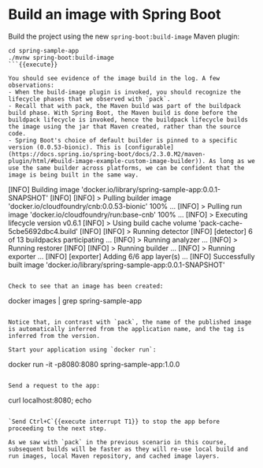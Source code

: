 # Build an image with Spring Boot

Build the project using the new `spring-boot:build-image` Maven plugin:
```
cd spring-sample-app
./mvnw spring-boot:build-image
```{{execute}}

You should see evidence of the image build in the log. A few observations:
- When the build-image plugin is invoked, you should recognize the lifecycle phases that we observed with `pack`. 
- Recall that with pack, the Maven build was part of the buildpack build phase. With Spring Boot, the Maven build is done before the buildpack lifecycle is invoked, hence the buildpack lifecycle builds the image using the jar that Maven created, rather than the source code.
- Spring Boot's choice of default builder is pinned to a specific version (0.0.53-bionic). This is [configurable](https://docs.spring.io/spring-boot/docs/2.3.0.M2/maven-plugin/html/#build-image-example-custom-image-builder)). As long as we use the same builder across platforms, we can be confident that the image is being built in the same way.
```
[INFO] Building image 'docker.io/library/spring-sample-app:0.0.1-SNAPSHOT'
[INFO]
[INFO]  > Pulling builder image 'docker.io/cloudfoundry/cnb:0.0.53-bionic' 100%
...
[INFO]  > Pulling run image 'docker.io/cloudfoundry/run:base-cnb' 100%
...
[INFO]  > Executing lifecycle version v0.6.1
[INFO]  > Using build cache volume 'pack-cache-5cbe5692dbc4.build'
[INFO]
[INFO]  > Running detector
[INFO]     [detector]    6 of 13 buildpacks participating
...
[INFO]  > Running analyzer
...
[INFO]  > Running restorer
[INFO]
[INFO]  > Running builder
...
[INFO]  > Running exporter
...
[INFO]     [exporter]    Adding 6/6 app layer(s)
...
[INFO] Successfully built image 'docker.io/library/spring-sample-app:0.0.1-SNAPSHOT'
```

Check to see that an image has been created:
```
docker images | grep spring-sample-app
```{{execute}}

Notice that, in contrast with `pack`, the name of the published image is automatically inferred from the application name, and the tag is inferred from the version.

Start your application using `docker run`:
```
docker run -it -p8080:8080 spring-sample-app:1.0.0
```{{execute}}

Send a request to the app:
```
curl localhost:8080; echo
```{{execute T2}}

`Send Ctrl+C`{{execute interrupt T1}} to stop the app before proceeding to the next step.

As we saw with `pack` in the previous scenario in this course, subsequent builds will be faster as they will re-use local build and run images, local Maven repository, and cached image layers.